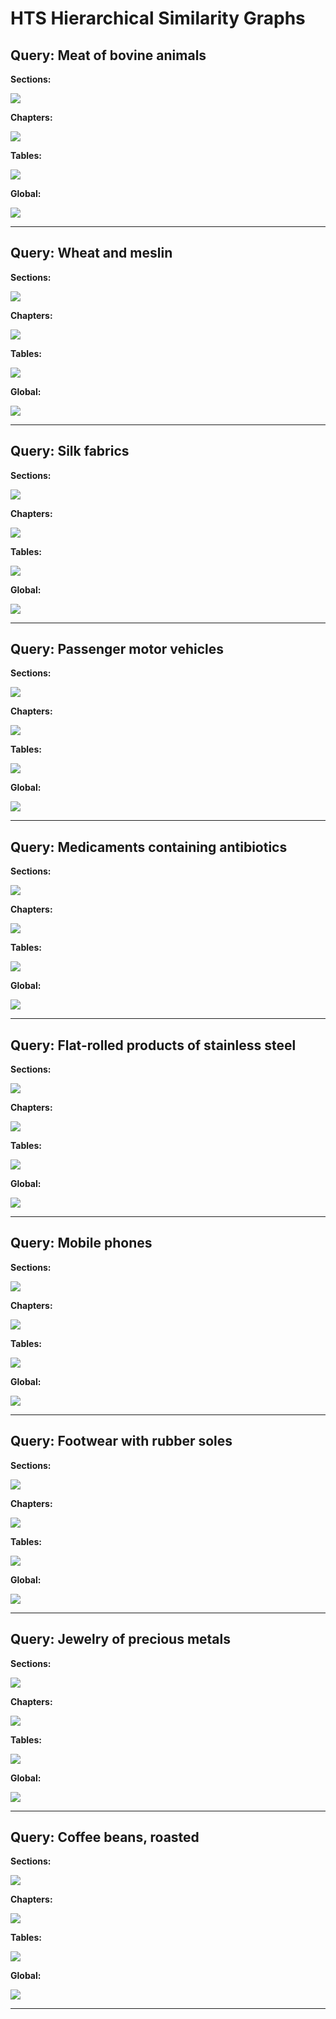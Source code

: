 # HTS Hierarchical Similarity Graphs

## Query: Meat of bovine animals

**Sections:**

![](graphs/Meat_of_bovine_animals_sections.png)

**Chapters:**

![](graphs/Meat_of_bovine_animals_chapters.png)

**Tables:**

![](graphs/Meat_of_bovine_animals_tables.png)

**Global:**

![](graphs/Meat_of_bovine_animals_global.png)


---

## Query: Wheat and meslin

**Sections:**

![](graphs/Wheat_and_meslin_sections.png)

**Chapters:**

![](graphs/Wheat_and_meslin_chapters.png)

**Tables:**

![](graphs/Wheat_and_meslin_tables.png)

**Global:**

![](graphs/Wheat_and_meslin_global.png)


---

## Query: Silk fabrics

**Sections:**

![](graphs/Silk_fabrics_sections.png)

**Chapters:**

![](graphs/Silk_fabrics_chapters.png)

**Tables:**

![](graphs/Silk_fabrics_tables.png)

**Global:**

![](graphs/Silk_fabrics_global.png)


---

## Query: Passenger motor vehicles

**Sections:**

![](graphs/Passenger_motor_vehicles_sections.png)

**Chapters:**

![](graphs/Passenger_motor_vehicles_chapters.png)

**Tables:**

![](graphs/Passenger_motor_vehicles_tables.png)

**Global:**

![](graphs/Passenger_motor_vehicles_global.png)


---

## Query: Medicaments containing antibiotics

**Sections:**

![](graphs/Medicaments_containing_antibiotics_sections.png)

**Chapters:**

![](graphs/Medicaments_containing_antibiotics_chapters.png)

**Tables:**

![](graphs/Medicaments_containing_antibiotics_tables.png)

**Global:**

![](graphs/Medicaments_containing_antibiotics_global.png)


---

## Query: Flat-rolled products of stainless steel

**Sections:**

![](graphs/Flat-rolled_products_of_stainless_steel_sections.png)

**Chapters:**

![](graphs/Flat-rolled_products_of_stainless_steel_chapters.png)

**Tables:**

![](graphs/Flat-rolled_products_of_stainless_steel_tables.png)

**Global:**

![](graphs/Flat-rolled_products_of_stainless_steel_global.png)


---

## Query: Mobile phones

**Sections:**

![](graphs/Mobile_phones_sections.png)

**Chapters:**

![](graphs/Mobile_phones_chapters.png)

**Tables:**

![](graphs/Mobile_phones_tables.png)

**Global:**

![](graphs/Mobile_phones_global.png)


---

## Query: Footwear with rubber soles

**Sections:**

![](graphs/Footwear_with_rubber_soles_sections.png)

**Chapters:**

![](graphs/Footwear_with_rubber_soles_chapters.png)

**Tables:**

![](graphs/Footwear_with_rubber_soles_tables.png)

**Global:**

![](graphs/Footwear_with_rubber_soles_global.png)


---

## Query: Jewelry of precious metals

**Sections:**

![](graphs/Jewelry_of_precious_metals_sections.png)

**Chapters:**

![](graphs/Jewelry_of_precious_metals_chapters.png)

**Tables:**

![](graphs/Jewelry_of_precious_metals_tables.png)

**Global:**

![](graphs/Jewelry_of_precious_metals_global.png)


---

## Query: Coffee beans, roasted

**Sections:**

![](graphs/Coffee_beans,_roasted_sections.png)

**Chapters:**

![](graphs/Coffee_beans,_roasted_chapters.png)

**Tables:**

![](graphs/Coffee_beans,_roasted_tables.png)

**Global:**

![](graphs/Coffee_beans,_roasted_global.png)


---

